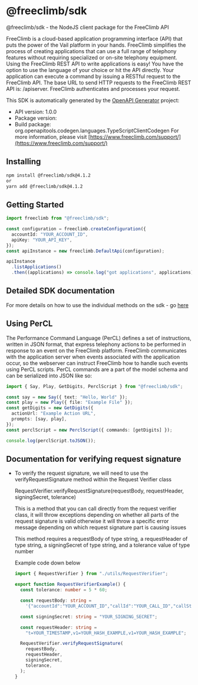 # @freeclimb/sdk

@freeclimb/sdk - the NodeJS client package for the FreeClimb API

FreeClimb is a cloud-based application programming interface (API) that puts the power of the Vail platform in your hands. FreeClimb simplifies the process of creating applications that can use a full range of telephony features without requiring specialized or on-site telephony equipment. Using the FreeClimb REST API to write applications is easy! You have the option to use the language of your choice or hit the API directly. Your application can execute a command by issuing a RESTful request to the FreeClimb API. The base URL to send HTTP requests to the FreeClimb REST API is: /apiserver. FreeClimb authenticates and processes your request.

This SDK is automatically generated by the [OpenAPI Generator](https://openapi-generator.tech) project:

- API version: 1.0.0
- Package version:
- Build package: org.openapitools.codegen.languages.TypeScriptClientCodegen
  For more information, please visit [https://www.freeclimb.com/support/](https://www.freeclimb.com/support/)

## Installing

```sh
npm install @freeclimb/sdk@4.1.2
or
yarn add @freeclimb/sdk@4.1.2
```

## Getting Started

```typescript
import freeclimb from "@freeclimb/sdk";

const configuration = freeclimb.createConfiguration({
  accountId: "YOUR_ACCOUNT_ID",
  apiKey: "YOUR_API_KEY",
});
const apiInstance = new freeclimb.DefaultApi(configuration);

apiInstance
  .listApplications()
  .then((applications) => console.log("got applications", applications));
```

## Detailed SDK documentation

For more details on how to use the individual methods on the sdk - go [here](https://github.com/FreeClimbAPI/nodejs-sdk/blob/master/DefaultApi.md)

## Using PerCL

The Performance Command Language (PerCL) defines a set of instructions, written in JSON format, that express telephony actions to be performed in response to an event on the FreeClimb platform. FreeClimb communicates with the application server when events associated with the application occur, so the webserver can instruct FreeClimb how to handle such events using PerCL scripts.
PerCL commands are a part of the model schema and can be serialized into JSON like so:

```typescript
import { Say, Play, GetDigits, PerclScript } from "@freeclimb/sdk";

const say = new Say({ text: "Hello, World" });
const play = new Play({ file: "Example File" });
const getDigits = new GetDigits({
  actionUrl: "Example Action URL",
  prompts: [say, play],
});
const perclScript = new PerclScript({ commands: [getDigits] });

console.log(perclScript.toJSON());
```

<a name="documentation-for-verify-request-signature"></a>

## Documentation for verifying request signature

- To verify the request signature, we will need to use the verifyRequestSignature method within the Request Verifier class

  RequestVerifier.verifyRequestSignature(requestBody, requestHeader, signingSecret, tolerance)

  This is a method that you can call directly from the request verifier class, it will throw exceptions depending on whether all parts of the request signature is valid otherwise it will throw a specific error message depending on which request signature part is causing issues

  This method requires a requestBody of type string, a requestHeader of type string, a signingSecret of type string, and a tolerance value of type number

  Example code down below

  ```typescript
  import { RequestVerifier } from "./utils/RequestVerifier";

  export function RequestVerifierExample() {
    const tolerance: number = 5 * 60;

    const requestBody: string =
      '{"accountId":"YOUR_ACCOUNT_ID","callId":"YOUR_CALL_ID","callStatus":"YOUR_CALL_STATUS","conferenceId":null,"direction":"YOUR_CALL_DIRECTION,"from":"FROM_EXAMPLE","parentCallId":null,"queueId":null,"requestType":"YOUR_REQUEST_TYPE","to":"TO_EXAMPLE"}';

    const signingSecret: string = "YOUR_SIGNING_SECRET";

    const requestHeader: string =
      "t=YOUR_TIMESTAMP,v1=YOUR_HASH_EXAMPLE,v1=YOUR_HASH_EXAMPLE";

    RequestVerifier.verifyRequestSignature(
      requestBody,
      requestHeader,
      signingSecret,
      tolerance,
    );
  }
  ```
